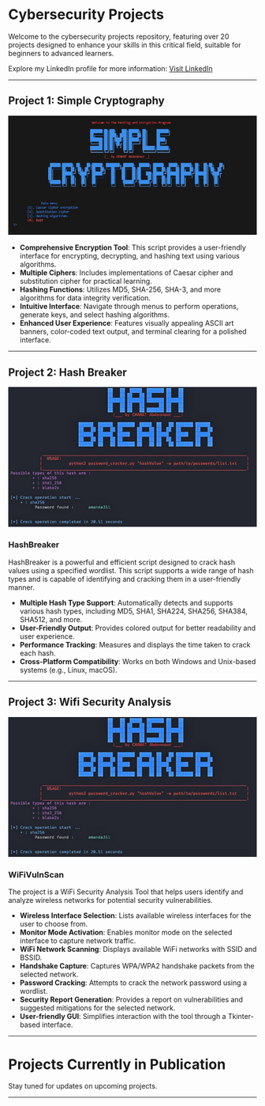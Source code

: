 # Cybersecurity Projects

Welcome to the cybersecurity projects repository, featuring over 20 projects designed to enhance your skills in this critical field, suitable for beginners to advanced learners.

Explore my LinkedIn profile for more information: [Visit LinkedIn](https://www.linkedin.com/in/chahat-abdennour)

---

## Project 1: Simple Cryptography

![Image Alt Text](simpleCryptography.jpg)

- **Comprehensive Encryption Tool**: This script provides a user-friendly interface for encrypting, decrypting, and hashing text using various algorithms.
- **Multiple Ciphers**: Includes implementations of Caesar cipher and substitution cipher for practical learning.
- **Hashing Functions**: Utilizes MD5, SHA-256, SHA-3, and more algorithms for data integrity verification.
- **Intuitive Interface**: Navigate through menus to perform operations, generate keys, and select hashing algorithms.
- **Enhanced User Experience**: Features visually appealing ASCII art banners, color-coded text output, and terminal clearing for a polished interface.

---

## Project 2: Hash Breaker

![Image Alt Text](hashBreaker.jpg)

### HashBreaker
HashBreaker is a powerful and efficient script designed to crack hash values using a specified wordlist. This script supports a wide range of hash types and is capable of identifying and cracking them in a user-friendly manner.

- **Multiple Hash Type Support**: Automatically detects and supports various hash types, including MD5, SHA1, SHA224, SHA256, SHA384, SHA512, and more.
- **User-Friendly Output**: Provides colored output for better readability and user experience.
- **Performance Tracking**: Measures and displays the time taken to crack each hash.
- **Cross-Platform Compatibility**: Works on both Windows and Unix-based systems (e.g., Linux, macOS).

---

## Project 3: Wifi Security Analysis

![Image Alt Text](hashBreaker.jpg)

### WiFiVulnScan
The project is a WiFi Security Analysis Tool that helps users identify and analyze wireless networks for potential security vulnerabilities.

- **Wireless Interface Selection**: Lists available wireless interfaces for the user to choose from.
- **Monitor Mode Activation**: Enables monitor mode on the selected interface to capture network traffic.
- **WiFi Network Scanning**: Displays available WiFi networks with SSID and BSSID.
- **Handshake Capture**: Captures WPA/WPA2 handshake packets from the selected network.
- **Password Cracking**: Attempts to crack the network password using a wordlist.
- **Security Report Generation**: Provides a report on vulnerabilities and suggested mitigations for the selected network.
- **User-friendly GUI**: Simplifies interaction with the tool through a Tkinter-based interface.

---
# Projects Currently in Publication

Stay tuned for updates on upcoming projects.

---
